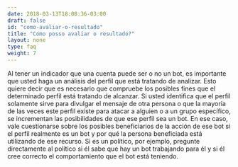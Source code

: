 ```yaml
---
date: 2018-03-13T18:08:36-03:00
draft: false
id: "como-avaliar-o-resultado"
title: "Como posso avaliar o resultado?"
layout: none
type: faq
weight: 7
---
```

Al tener un indicador que una cuenta puede ser o no un bot, es importante que usted haga un análisis del perfil que está tratando de analizar. Esto quiere decir que es necesario que compruebe los posibles fines que el determinado perfil está tratando de alcanzar. Si usted identifica que el perfil solamente sirve para divulgar el mensaje de otra persona o que la mayoría de las veces este perfil existe para atacar a alguien o a un grupo específico, se incrementan las posibilidades de que ese perfil sea un bot. En ese caso, vale cuestionarse sobre los posibles beneficiarios de la acción de ese bot si el perfil realmente es un bot y por qué la persona beneficiada está utilizando de ese recurso. Si es un político, por ejemplo, pregunte directamente al político si él sabe que hay un bot trabajando para él y si él cree correcto el comportamiento que el bot está teniendo.
